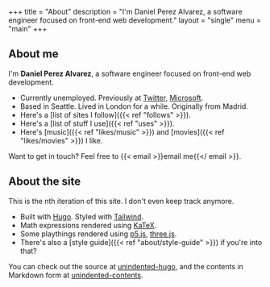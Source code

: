 +++
title = "About"
description = "I'm Daniel Perez Alvarez, a software engineer focused on front-end web development."
layout = "single"
menu = "main"
+++

## About me

I'm **Daniel Perez Alvarez**, a software engineer focused on front-end web development.

- Currently unemployed. Previously at [Twitter](https://twitter.com/), [Microsoft](https://www.microsoft.com/).
- Based in Seattle. Lived in London for a while. Originally from Madrid.
- Here's a [list of sites I follow]({{< ref "follows" >}}).
- Here's a [list of stuff I use]({{< ref "uses" >}}).
- Here's [music]({{< ref "likes/music" >}}) and [movies]({{< ref "likes/movies" >}}) I like.

Want to get in touch? Feel free to {{< email >}}email me{{</ email >}}.

## About the site

This is the nth iteration of this site. I don't even keep track anymore.

- Built with [Hugo](https://gohugo.io/). Styled with [Tailwind](https://tailwindcss.com/).
- Math expressions rendered using [KaTeX](https://katex.org/).
- Some playthings rendered using [p5.js](https://p5js.org/), [three.js](https://threejs.org/).
- There's also a [style guide]({{< ref "about/style-guide" >}}) if you're into that?

You can check out the source at [unindented-hugo](https://github.com/unindented/unindented-hugo), and the contents in Markdown form at [unindented-contents](https://github.com/unindented/unindented-contents).

<!--more-->
